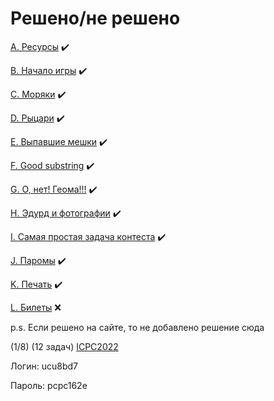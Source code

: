 Решено/не решено 
=

[A. Ресурсы](<A $Простое умножение, сложение (возможно переполнение)>)
✔️

[B. Начало игры](<B $Модульная арифметика>)
✔️

[C. Моряки](<C $Простое сложение>)
✔️

[D. Рыцари](<D $Теория вероятностей>)
✔️

[E. Выпавшие мешки](<E $DFS + ДП>)
✔️

[F. Good substring](<F $Обработка строк>)
✔️

[G. О, нет! Геома!!!](<G $Радиус описаной окружности треугольника>)
✔️

[H. Эдурд и фотографии](<H $Сортировка встроенной функцией>)
✔️

[I. Самая простая задача контеста](<I $Сумма попарных произведений по модулю>)
✔️

[J. Паромы](<J $DFS + поиск цикла>)
✔️

[K. Печать](<K $Поиск максимального элемента>)
✔️

[L. Билеты](<L Пока не решена>)
❌

p.s. Если решено на сайте, то не добавлено решение сюда


(1/8) (12 задач) [ICPC2022](https://crrc2022.contest.codeforces.com/group/W4wCwL57Rj/contest/401407)

Логин: ucu8bd7

Пароль: pcpc162e